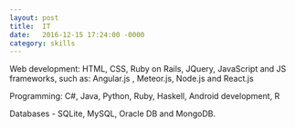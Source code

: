 ```yaml
---
layout: post
title:  IT
date:   2016-12-15 17:24:00 -0000
category: skills
---
```

Web development: HTML, CSS, Ruby on Rails, JQuery, JavaScript and JS frameworks, such as: Angular.js , Meteor.js, Node.js and React.js

Programming: C#, Java, Python, Ruby, Haskell, Android development, R

Databases - SQLite, MySQL, Oracle DB and MongoDB.
